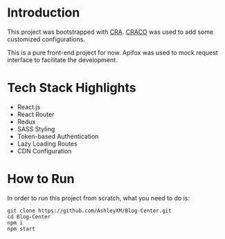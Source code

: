 # Introduction

This project was bootstrapped with [CRA](https://github.com/facebook/create-react-app). [CRACO](https://craco.js.org/) was used to add some customized configurations.

This is a pure front-end project for now. Apifox was used to mock request interface to facilitate the development.

# Tech Stack Highlights

- React.js
- React Router
- Redux
- SASS Styling
- Token-based Authentication
- Lazy Loading Routes
- CDN Configuration

# How to Run

In order to run this project from scratch, what you need to do is:

```
git clone https://github.com/AshleyXM/Blog-Center.git
cd Blog-Center
npm i
npm start
```
